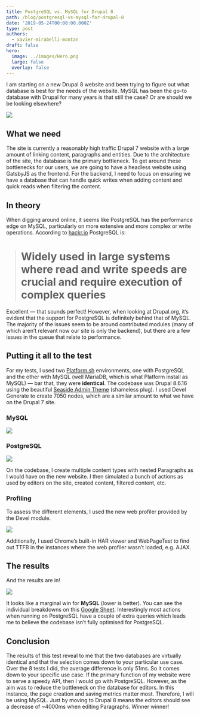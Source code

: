 ```yaml
---
title: PostgreSQL vs. MySQL for Drupal 8
path: /blog/postgresql-vs-mysql-for-drupal-8
date: '2019-05-24T00:00:00.000Z'
type: post
authors:
  - xavier-mirabelli-montan
draft: false
hero:
  image: ../images/Hero.png
  large: false
  overlay: false
---
```

I am starting on a new Drupal 8 website and been trying to figure out what database is best for the needs of the website. MySQL has been the go-to database with Drupal for many years is that still the case? Or are should we be looking elsewhere?

![](https://cdn-images-1.medium.com/max/11520/0*Mh3jJtKiO9nXll-q)

## What we need

The site is currently a reasonably high traffic Drupal 7 website with a large amount of linking content, paragraphs and entities. Due to the architecture of the site, the database is the primary bottleneck. To get around these bottlenecks for our users, we are going to have a headless website using GatsbyJS as the frontend. For the backend, I need to focus on ensuring we have a database that can handle quick writes when adding content and quick reads when filtering the content.

## In theory

When digging around online, it seems like PostgreSQL has the performance edge on MySQL, particularly on more extensive and more complex or write operations. According to [hackr.io](https://hackr.io/blog/postgresql-vs-mysql) PostgreSQL is:

> # Widely used in large systems where read and write speeds are crucial and require execution of complex queries

Excellent — that sounds perfect! However, when looking at Drupal.org, it’s evident that the support for PostgreSQL is definitely behind that of MySQL. The majority of the issues seem to be around contributed modules (many of which aren’t relevant now our site is only the backend), but there are a few issues in the queue that relate to performance.

## Putting it all to the test

For my tests, I used two [Platform.sh](https://platform.sh/) environments, one with PostgreSQL and the other with MySQL (well MariaDB, which is what Platform install as MySQL) — bar that, they were **identical**. The codebase was Drupal 8.6.16 using the beautiful [Seaside Admin Theme](https://www.drupal.org/project/seaside_admin) (shameless plug). I used Devel Generate to create 7050 nodes, which are a similar amount to what we have on the Drupal 7 site.

### MySQL

![](https://cdn-images-1.medium.com/max/4512/1*_lk17wjUhTrEm235Yfbgrw.png)

### PostgreSQL

![](https://cdn-images-1.medium.com/max/4500/1*qrbGVbl_YTog-YC2LRNbPA.png)

On the codebase, I create multiple content types with nested Paragraphs as I would have on the new website. I then simulated a bunch of actions as used by editors on the site, created content, filtered content, etc.

### Profiling

To assess the different elements, I used the new web profiler provided by the Devel module.

![](https://cdn-images-1.medium.com/max/4332/1*faqHL2kU92jgUxXdkFyMJg.png)

Additionally, I used Chrome’s built-in HAR viewer and WebPageTest to find out TTFB in the instances where the web profiler wasn’t loaded, e.g. AJAX.

## The results

And the results are in!

![](https://cdn-images-1.medium.com/max/2708/1*s9fgDHWGCUf5K1d-BmY1YA.png)

It looks like a marginal win for **MySQL** (lower is better). You can see the individual breakdowns on this [Google Sheet](https://docs.google.com/spreadsheets/d/1yPujo5iOUeysO7EPoSbPT93WtxWZss3lDLnQK7sz2LM/edit?usp=sharing). Interestingly most actions when running on PostgreSQL have a couple of extra queries which leads me to believe the codebase isn’t fully optimised for PostgreSQL.

## Conclusion

The results of this test reveal to me that the two databases are virtually identical and that the selection comes down to your particular use case. Over the 8 tests I did, the average difference is only 51ms. So it comes down to your specific use case. If the primary function of my website were to serve a speedy API, then I would go with PostgreSQL. However, as the aim was to reduce the bottleneck on the database for editors. In this instance, the page creation and saving metrics matter most. Therefore, I will be using MySQL. Just by moving to Drupal 8 means the editors should see a decrease of \~4000ms when editing Paragraphs. Winner winner!